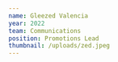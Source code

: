 ```yaml
---
name: Gleezed Valencia
year: 2022
team: Communications
position: Promotions Lead
thumbnail: /uploads/zed.jpeg
---
```

